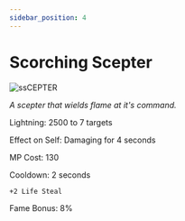 ```yaml
---
sidebar_position: 4
---
```


# Scorching Scepter

![ssCEPTER](https://vwiki.valorserver.com/api/item/picture/scorching%20scepter)

<i>A scepter that wields flame at it's command.</i>

Lightning: 2500 to 7 targets

Effect on Self: Damaging for 4 seconds

MP Cost: 130

Cooldown: 2 seconds

    +2 Life Steal

Fame Bonus: 8%
